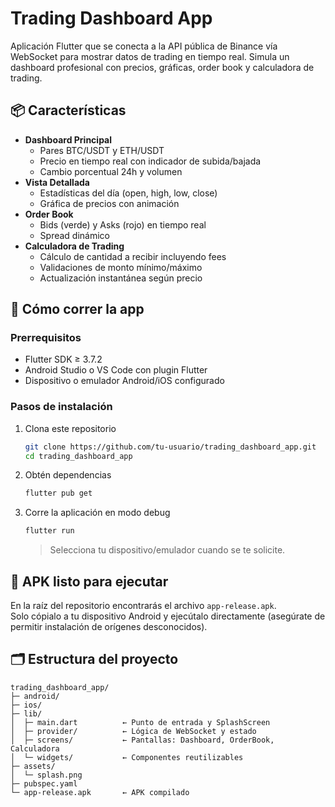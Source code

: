 # Trading Dashboard App

Aplicación Flutter que se conecta a la API pública de Binance vía WebSocket para mostrar datos de trading en tiempo real. Simula un dashboard profesional con precios, gráficas, order book y calculadora de trading.

## 📦 Características

- **Dashboard Principal**  
  - Pares BTC/USDT y ETH/USDT  
  - Precio en tiempo real con indicador de subida/bajada  
  - Cambio porcentual 24h y volumen  
- **Vista Detallada**  
  - Estadísticas del día (open, high, low, close)  
  - Gráfica de precios con animación  
- **Order Book**  
  - Bids (verde) y Asks (rojo) en tiempo real  
  - Spread dinámico  
- **Calculadora de Trading**  
  - Cálculo de cantidad a recibir incluyendo fees  
  - Validaciones de monto mínimo/máximo  
  - Actualización instantánea según precio  

## 🚀 Cómo correr la app

### Prerrequisitos

- Flutter SDK ≥ 3.7.2  
- Android Studio o VS Code con plugin Flutter  
- Dispositivo o emulador Android/iOS configurado  

### Pasos de instalación

1. Clona este repositorio  
   ```bash
   git clone https://github.com/tu-usuario/trading_dashboard_app.git
   cd trading_dashboard_app
   ```
2. Obtén dependencias  
   ```bash
   flutter pub get
   ```
3. Corre la aplicación en modo debug  
   ```bash
   flutter run
   ```
   > Selecciona tu dispositivo/emulador cuando se te solicite.

## 📱 APK listo para ejecutar

En la raíz del repositorio encontrarás el archivo `app-release.apk`.  
Solo cópialo a tu dispositivo Android y ejecútalo directamente (asegúrate de permitir instalación de orígenes desconocidos).

## 🗂 Estructura del proyecto

```
trading_dashboard_app/
├─ android/  
├─ ios/  
├─ lib/
│  ├─ main.dart          ← Punto de entrada y SplashScreen
│  ├─ provider/          ← Lógica de WebSocket y estado
│  ├─ screens/           ← Pantallas: Dashboard, OrderBook, Calculadora
│  └─ widgets/           ← Componentes reutilizables
├─ assets/
│  └─ splash.png  
├─ pubspec.yaml  
└─ app-release.apk       ← APK compilado
```

